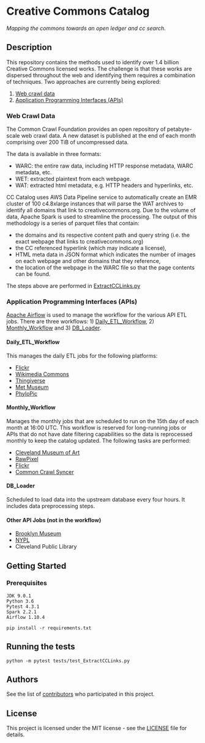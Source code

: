 # Creative Commons Catalog
*Mapping the commons towards an open ledger and cc search.*

## Description
This repository contains the methods used to identify over 1.4 billion Creative Commons licensed works. The challenge is that these works are dispersed throughout the web and identifying them requires a combination of techniques. Two approaches are currently being explored:
1. [Web crawl data](#web-crawl-data)
2. [Application Programming Interfaces (APIs)](#application-programming-interfaces-apis)

### Web Crawl Data
The Common Crawl Foundation provides an open repository of petabyte-scale web crawl data. A new dataset is published at the end of each month comprising over 200 TiB of uncompressed data. 

The data is available in three formats:
- WARC: the entire raw data, including HTTP response metadata, WARC metadata, etc.
- WET: extracted plaintext from each webpage.
- WAT: extracted html metadata, e.g. HTTP headers and hyperlinks, etc.

CC Catalog uses AWS Data Pipeline service to automatically create an EMR cluster of 100 c4.8xlarge instances that will parse the WAT archives to identify all domains that link to creativecommons.org. Due to the volume of data, Apache Spark is used to streamline the processing. The output of this methodology is a series of parquet files that contain:
- the domains and its respective content path and query string (i.e. the exact webpage that links to creativecommons.org)
- the CC referenced hyperlink (which may indicate a license), 
- HTML meta data in JSON format which indicates the number of images on each webpage and other domains that they reference, 
- the location of the webpage in the WARC file so that the page contents can be found.

The steps above are performed in [ExtractCCLinks.py](https://github.com/creativecommons/cccatalog/blob/master/src/ExtractCCLinks.py)

### Application Programming Interfaces (APIs)
[Apache Airflow](https://airflow.apache.org/) is used to manage the workflow for the various API ETL jobs. There are three workflows: 1) [Daily_ETL_Workflow](https://github.com/creativecommons/cccatalog/blob/master/src/airflow_dag/dailyWorkflow.py), 2) [Monthly_Workflow](https://github.com/creativecommons/cccatalog/blob/master/src/airflow_dag/monthlyWorkflow.py) and 3) [DB_Loader](https://github.com/creativecommons/cccatalog/blob/master/src/airflow_dag/loaderWorkflow.py).

#### Daily_ETL_Workflow
This manages the daily ETL jobs for the following platforms:
- [Flickr](https://github.com/creativecommons/cccatalog/blob/master/src/providers/api/Flickr.py)
- [Wikimedia Commons](https://github.com/creativecommons/cccatalog/blob/master/src/providers/api/WikimediaCommons.py)
- [Thingiverse](https://github.com/creativecommons/cccatalog/blob/master/src/providers/api/Thingiverse.py)
- [Met Museum](https://github.com/creativecommons/cccatalog/blob/master/src/providers/api/MetMuseum.py)
- [PhyloPic](https://github.com/creativecommons/cccatalog/blob/master/src/providers/api/PhyloPic.py)

#### Monthly_Workflow
Manages the monthly jobs that are scheduled to run on the 15th day of each month at 16:00 UTC. This workflow is reserved for long-running jobs or APIs that do not have date filtering capabilities so the data is reprocessed monthly to keep the catalog updated. The following tasks are performed:
- [Cleveland Museum of Art](https://github.com/creativecommons/cccatalog/blob/master/src/providers/api/ClevelandMuseum.py)
- [RawPixel](https://github.com/creativecommons/cccatalog/blob/master/src/providers/api/RawPixel.py)
- [Flickr](https://github.com/creativecommons/cccatalog/blob/master/src/providers/api/Flickr.py)
- [Common Crawl Syncer](https://github.com/creativecommons/cccatalog/blob/master/src/airflow_dag/commoncrawl_s3_syncer/SyncImageProviders.py)

#### DB_Loader
Scheduled to load data into the upstream database every four hours. It includes data preprocessing steps.

#### Other API Jobs (not in the workflow)
- [Brooklyn Museum](https://github.com/creativecommons/cccatalog/blob/master/src/providers/api/BrooklynMuseum.py)
- [NYPL](https://github.com/creativecommons/cccatalog/blob/master/src/providers/api/NYPL.py)
- Cleveland Public Library 

## Getting Started

### Prerequisites
```
JDK 9.0.1
Python 3.6
Pytest 4.3.1
Spark 2.2.1
Airflow 1.10.4

pip install -r requirements.txt
```

## Running the tests
```
python -m pytest tests/test_ExtractCCLinks.py
```

## Authors
See the list of [contributors](https://github.com/creativecommons/cccatalog/contributors) who participated in this project.

## License
This project is licensed under the MIT license - see the [LICENSE](LICENSE) file for details.
